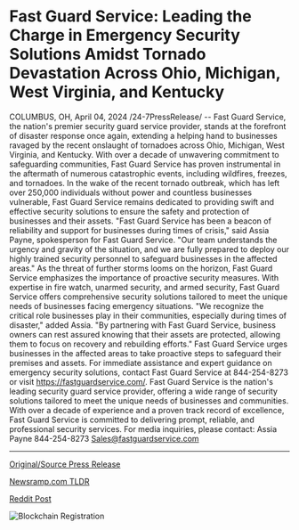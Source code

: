 # Fast Guard Service: Leading the Charge in Emergency Security Solutions Amidst Tornado Devastation Across Ohio, Michigan, West Virginia, and Kentucky

COLUMBUS, OH, April 04, 2024 /24-7PressRelease/ -- Fast Guard Service, the nation's premier security guard service provider, stands at the forefront of disaster response once again, extending a helping hand to businesses ravaged by the recent onslaught of tornadoes across Ohio, Michigan, West Virginia, and Kentucky. With over a decade of unwavering commitment to safeguarding communities, Fast Guard Service has proven instrumental in the aftermath of numerous catastrophic events, including wildfires, freezes, and tornadoes.  In the wake of the recent tornado outbreak, which has left over 250,000 individuals without power and countless businesses vulnerable, Fast Guard Service remains dedicated to providing swift and effective security solutions to ensure the safety and protection of businesses and their assets.  "Fast Guard Service has been a beacon of reliability and support for businesses during times of crisis," said Assia Payne, spokesperson for Fast Guard Service. "Our team understands the urgency and gravity of the situation, and we are fully prepared to deploy our highly trained security personnel to safeguard businesses in the affected areas."  As the threat of further storms looms on the horizon, Fast Guard Service emphasizes the importance of proactive security measures. With expertise in fire watch, unarmed security, and armed security, Fast Guard Service offers comprehensive security solutions tailored to meet the unique needs of businesses facing emergency situations.  "We recognize the critical role businesses play in their communities, especially during times of disaster," added Assia. "By partnering with Fast Guard Service, business owners can rest assured knowing that their assets are protected, allowing them to focus on recovery and rebuilding efforts."  Fast Guard Service urges businesses in the affected areas to take proactive steps to safeguard their premises and assets. For immediate assistance and expert guidance on emergency security solutions, contact Fast Guard Service at 844-254-8273 or visit https://fastguardservice.com/.  Fast Guard Service is the nation's leading security guard service provider, offering a wide range of security solutions tailored to meet the unique needs of businesses and communities. With over a decade of experience and a proven track record of excellence, Fast Guard Service is committed to delivering prompt, reliable, and professional security services.  For media inquiries, please contact: Assia Payne 844-254-8273 Sales@fastguardservice.com 

---

[Original/Source Press Release](https://www.24-7pressrelease.com/press-release/509781/fast-guard-service-leading-the-charge-in-emergency-security-solutions-amidst-tornado-devastation-across-ohio-michigan-west-virginia-and-kentucky)
                    

[Newsramp.com TLDR](None) 



[Reddit Post](https://www.reddit.com/r/HealthCareNewsInfo/comments/1bvsp3a/fast_guard_service_extends_aid_to_businesses/) 



![Blockchain Registration](https://cdn.newsramp.app/24-7PressRelease/qrcode/244/4/lime8WfP.webp)